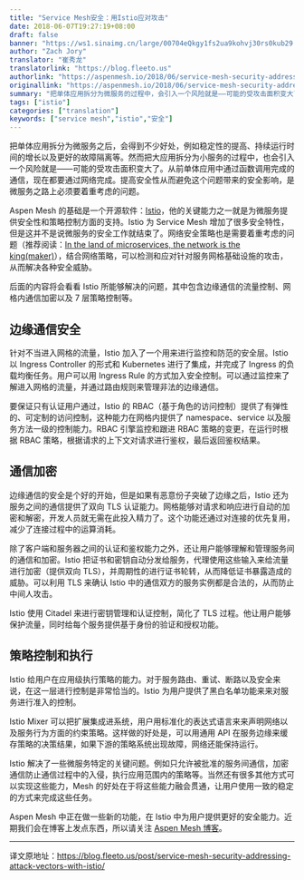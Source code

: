 ```yaml
---
title: "Service Mesh安全：用Istio应对攻击"
date: 2018-06-07T19:27:19+08:00
draft: false
banner: "https://ws1.sinaimg.cn/large/00704eQkgy1fs2ua9kohvj30rs0kub29.jpg"
author: "Zach Jory"
translator: "崔秀龙"
translatorlink: "https://blog.fleeto.us"
authorlink: "https://aspenmesh.io/2018/06/service-mesh-security-addressing-attack-vectors-with-istio/"
originallink: "https://aspenmesh.io/2018/06/service-mesh-security-addressing-attack-vectors-with-istio/"
summary: "把单体应用拆分为微服务的过程中，会引入一个风险就是——可能的受攻击面积变大了。从前单体应用中通过函数调用完成的通信，现在都要通过网络完成。提高安全性从而避免这个问题带来的安全影响，是微服务之路上必须要着重考虑的问题。"
tags: ["istio"]
categories: ["translation"]
keywords: ["service mesh","istio","安全"]
---
```


把单体应用拆分为微服务之后，会得到不少好处，例如稳定性的提高、持续运行时间的增长以及更好的故障隔离等。然而把大应用拆分为小服务的过程中，也会引入一个风险就是——可能的受攻击面积变大了。从前单体应用中通过函数调用完成的通信，现在都要通过网络完成。提高安全性从而避免这个问题带来的安全影响，是微服务之路上必须要着重考虑的问题。

Aspen Mesh 的基础是一个开源软件：[Istio](https://istio.io/)，他的关键能力之一就是为微服务提供安全性和策略控制方面的支持。Istio 为 Service Mesh 增加了很多安全特性，但是这并不是说微服务的安全工作就结束了。网络安全策略也是需要着重考虑的问题（推荐阅读：[In the land of microservices, the network is the king(maker)](https://medium.com/lightspeed-venture-partners/in-the-land-of-microservices-the-network-is-the-king-maker-37de7ec4119a)），结合网络策略，可以检测和应对针对服务网格基础设施的攻击，从而解决各种安全威胁。

后面的内容将会看看 Istio 所能够解决的问题，其中包含边缘通信的流量控制、网格内通信加密以及 7 层策略控制等。

## 边缘通信安全

针对不当进入网格的流量，Istio 加入了一个用来进行监控和防范的安全层。Istio 以 Ingress Controller 的形式和 Kubernetes 进行了集成，并完成了 Ingress 的负载均衡任务。用户可以用 Ingress Rule 的方式加入安全控制。可以通过监控来了解进入网格的流量，并通过路由规则来管理非法的边缘通信。

要保证只有认证用户通过，Istio 的 RBAC（基于角色的访问控制）提供了有弹性的、可定制的访问控制，这种能力在网格内提供了 namespace、service 以及服务方法一级的控制能力。RBAC 引擎监控和跟进 RBAC 策略的变更，在运行时根据 RBAC 策略，根据请求的上下文对请求进行鉴权，最后返回鉴权结果。

## 通信加密

边缘通信的安全是个好的开始，但是如果有恶意份子突破了边缘之后，Istio 还为服务之间的通信提供了双向 TLS 认证能力。网格能够对请求和响应进行自动的加密和解密，开发人员就无需在此投入精力了。这个功能还通过对连接的优先复用，减少了连接过程中的运算消耗。

除了客户端和服务器之间的认证和鉴权能力之外，还让用户能够理解和管理服务间的通信和加密。Istio 把证书和密钥自动分发给服务，代理使用这些输入来给流量进行加密（提供双向 TLS），并周期性的进行证书轮转，从而降低证书暴露造成的威胁。可以利用 TLS 来确认 Istio 中的通信双方的服务实例都是合法的，从而防止中间人攻击。

Istio 使用 Citadel 来进行密钥管理和认证控制，简化了 TLS 过程。他让用户能够保护流量，同时给每个服务提供基于身份的验证和授权功能。

## 策略控制和执行

Istio 给用户在应用级执行策略的能力。对于服务路由、重试、断路以及安全来说，在这一层进行控制是非常恰当的。Istio 为用户提供了黑白名单功能来来对服务进行准入的控制。

Istio Mixer 可以把扩展集成进系统，用户用标准化的表达式语言来来声明网络以及服务行为方面的约束策略。这样做的好处是，可以用通用 API 在服务边缘来缓存策略的决策结果，如果下游的策略系统出现故障，网络还能保持运行。

Istio 解决了一些微服务特定的关键问题。例如只允许被批准的服务间通信，加密通信防止通信过程中的入侵，执行应用范围内的策略等。当然还有很多其他方式可以实现这些能力，Mesh 的好处在于将这些能力融会贯通，让用户使用一致的稳定的方式来完成这些任务。

Aspen Mesh 中正在做一些新的功能，在 Istio 中为用户提供更好的安全能力。近期我们会在博客上发点东西，所以请关注 [Aspen Mesh 博客](https://aspenmesh.io/blog/)。

---

译文原地址：https://blog.fleeto.us/post/service-mesh-security-addressing-attack-vectors-with-istio/